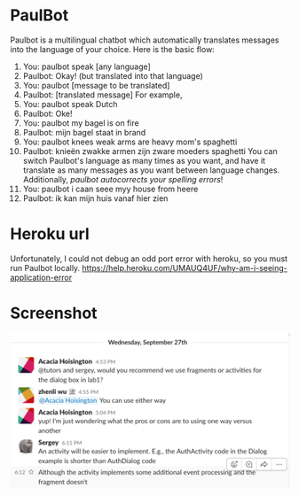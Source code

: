 # PaulBot
Paulbot is a multilingual chatbot which automatically translates messages into the language of your choice. Here is the basic flow:
 1. You: paulbot speak [any language]
 2. Paulbot: Okay! (but translated into that language)
 3. You: paulbot [message to be translated]
 4. Paulbot: [translated message]
For example,
 1. You: paulbot speak Dutch
 2. Paulbot: Oke!
 3. You: paulbot my bagel is on fire
 4. Paulbot: mijn bagel staat in brand
 5. You: paulbot knees weak arms are heavy mom's spaghetti
 6. Paulbot: knieën zwakke armen zijn zware moeders spaghetti
You can switch Paulbot's language as many times as you want, and have it translate as many messages as you want between language changes. Additionally, *paulbot autocorrects your spelling errors*!
 1. You: paulbot i caan seee myy house from heere
 2. Paulbot: ik kan mijn huis vanaf hier zien
# Heroku url
Unfortunately, I could not debug an odd port error with heroku, so you must run Paulbot locally.
https://help.heroku.com/UMAUQ4UF/why-am-i-seeing-application-error
# Screenshot
![Paulbot example](./example.png "Example")
